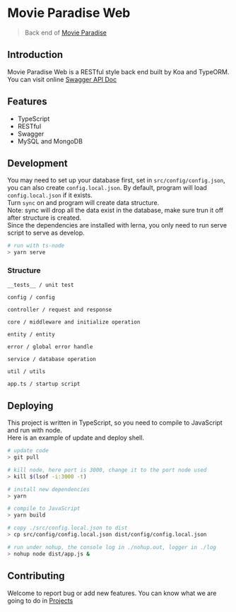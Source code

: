 # Movie Paradise Web

> Back end of [Movie Paradise](https://github.com/wwwenjie/movie-paradise)

## Introduction

Movie Paradise Web is a RESTful style back end built by Koa and TypeORM.  
You can visit online [Swagger API Doc](https://api.movie.jinwenjie.me/swagger-html)

## Features

- TypeScript
- RESTful
- Swagger
- MySQL and MongoDB

## Development

You may need to set up your database first, set in `src/config/config.json`, you can also create `config.local.json`. 
By default, program will load `config.local.json` if it exists.  
Turn `sync` on and program will create data structure.  
Note: sync will drop all the data exist in the database, make sure trun it off after structure is created.  
Since the dependencies are installed with lerna, you only need to run serve script to serve as develop.  

```bash
# run with ts-node
> yarn serve
```

### Structure

```
__tests__ / unit test

config / config

controller / request and response

core / middleware and initialize operation

entity / entity

error / global error handle

service / database operation

util / utils

app.ts / startup script
```

## Deploying

This project is written in TypeScript, so you need to compile to JavaScript and run with node.  
Here is an example of update and deploy shell.

```bash
# update code
> git pull

# kill node, here port is 3000, change it to the port node used
> kill $(lsof -i:3000 -t)

# install new dependencies
> yarn

# compile to JavaScript
> yarn build

# copy ./src/config.local.json to dist
> cp src/config/config.local.json dist/config/config.local.json

# run under nohup, the console log in ./nohup.out, logger in ./log
> nohup node dist/app.js &
```

## Contributing

Welcome to report bug or add new features. You can know what we are going to do in [Projects](https://github.com/wwwenjie/Movie-Paradise-Koa/projects)
